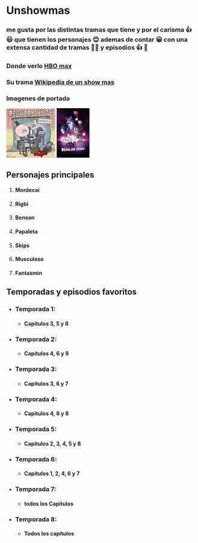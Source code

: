 # Unshowmas
### me gusta por las distintas tramas que tiene y por el carisma :+1: :smiley: que tienen los personajes :blush: ademas de contar :grinning: con una extensa cantidad de tramas :face_in_clouds: y episodios :+1: :star_struck:
### Donde verlo [HBO max](https://elvortex.com/el-final-de-un-show-mas-y-su-epico-desenlace/)
### Su trama [Wikipedia de un show mas](https://es.wikipedia.org/wiki/Regular_Show)
### Imagenes de portada 
![img.png](img.png)
![img_1.png](img_1.png)
## Personajes principales  
1. #### Mordecai
2. #### Rigbi 
3. #### Benson 
4. #### Papaleta
5. #### Skips
6. #### Musculoso
7. #### Fantasmin
## Temporadas y episodios favoritos 
* ### Temporada 1:
  - #### Capitulos 3, 5 y 8
* ### Temporada 2:
  - #### Capitulos 4, 6 y 9
* ### Temporada 3:
  - #### Capitulos 3, 6 y 7
* ### Temporada 4: 
  - #### Capitulos 4, 6 y 8
* ### Temporada 5:
  - #### Capitulos 2, 3, 4, 5 y 8
* ### Temporada 6: 
  - #### Capitulos 1, 2, 4, 6 y 7
* ### Temporada 7:
  - #### todos los Capitulos
* ### Temporada 8:
  - #### Todos los capitulos 
